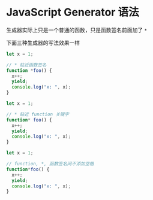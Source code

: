 # JavaScript Generator 语法

生成器实际上只是一个普通的函数，只是函数签名前面加了 `*`

下面三种生成器的写法效果一样

```js
let x = 1;

// * 贴近函数签名
function *foo() {
  x++;
  yield;
  console.log("x: ", x);
}
```

```js
let x = 1;

// * 贴近 function 关键字
function* foo() {
  x++;
  yield;
  console.log("x: ", x);
}
```

```js
let x = 1;

// function, *, 函数签名间不添加空格
function*foo() {
  x++;
  yield;
  console.log("x: ", x);
}
```

